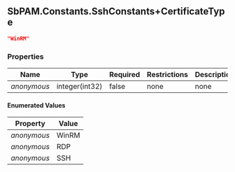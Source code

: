 
<h2 id="tocS_SbPAM.Constants.SshConstants+CertificateType">SbPAM.Constants.SshConstants+CertificateType</h2>

<a id="schemasbpam.constants.sshconstants+certificatetype"></a>
<a id="schema_SbPAM.Constants.SshConstants+CertificateType"></a>
<a id="tocSsbpam.constants.sshconstants+certificatetype"></a>
<a id="tocssbpam.constants.sshconstants+certificatetype"></a>

```json
"WinRM"

```

### Properties

|Name|Type|Required|Restrictions|Description|
|---|---|---|---|---|
|*anonymous*|integer(int32)|false|none|none|

#### Enumerated Values

|Property|Value|
|---|---|
|*anonymous*|WinRM|
|*anonymous*|RDP|
|*anonymous*|SSH|


